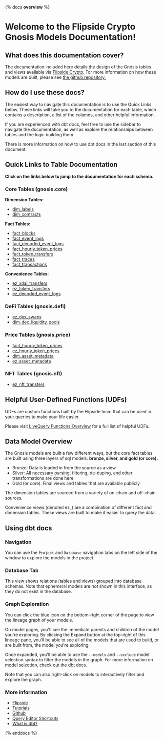 {% docs __overview__ %}

# Welcome to the Flipside Crypto Gnosis Models Documentation!

## **What does this documentation cover?**
The documentation included here details the design of the Gnosis tables and views available via [Flipside Crypto.](https://flipsidecrypto.xyz/) For more information on how these models are built, please see [the github repository.](https://github.com/FlipsideCrypto/gnosis-models)

## **How do I use these docs?**
The easiest way to navigate this documentation is to use the Quick Links below. These links will take you to the documentation for each table, which contains a description, a list of the columns, and other helpful information.

If you are experienced with dbt docs, feel free to use the sidebar to navigate the documentation, as well as explore the relationships between tables and the logic building them.

There is more information on how to use dbt docs in the last section of this document.

## **Quick Links to Table Documentation**

**Click on the links below to jump to the documentation for each schema.**

### Core Tables (gnosis.core)

**Dimension Tables:**
- [dim_labels](https://flipsidecrypto.github.io/gnosis-models/#!/model/model.gnosis_models.core__dim_labels)
- [dim_contracts](https://flipsidecrypto.github.io/gnosis-models/#!/model/model.gnosis_models.core__dim_contracts)

**Fact Tables:**
- [fact_blocks](https://flipsidecrypto.github.io/gnosis-models/#!/model/model.gnosis_models.core__fact_blocks)
- [fact_event_logs](https://flipsidecrypto.github.io/gnosis-models/#!/model/model.gnosis_models.core__fact_event_logs)
- [fact_decoded_event_logs](https://flipsidecrypto.github.io/gnosis-models/#!/model/model.gnosis_models.core__fact_decoded_event_logs)
- [fact_hourly_token_prices](https://flipsidecrypto.github.io/gnosis-models/#!/model/model.gnosis_models.core__fact_hourly_token_prices)
- [fact_token_transfers](https://flipsidecrypto.github.io/gnosis-models/#!/model/model.gnosis_models.core__fact_token_transfers)
- [fact_traces](https://flipsidecrypto.github.io/gnosis-models/#!/model/model.gnosis_models.core__fact_traces)
- [fact_transactions](https://flipsidecrypto.github.io/gnosis-models/#!/model/model.gnosis_models.core__fact_transactions)

**Convenience Tables:**
- [ez_xdai_transfers](https://flipsidecrypto.github.io/gnosis-models/#!/model/model.gnosis_models.core__ez_xdai_transfers)
- [ez_token_transfers](https://flipsidecrypto.github.io/gnosis-models/#!/model/model.gnosis_models.core__ez_token_transfers)
- [ez_decoded_event_logs](https://flipsidecrypto.github.io/gnosis-models/#!/model/model.gnosis_models.core__ez_decoded_event_logs)

### DeFi Tables (gnosis.defi) ###
- [ez_dex_swaps](https://flipsidecrypto.github.io/gnosis-models/#!/model/model.gnosis_models.defi__ez_dex_swaps)
- [dim_dex_liquidity_pools](https://flipsidecrypto.github.io/gnosis-models/#!/model/model.gnosis_models.defi__dim_dex_liquidity_pools)

### Price Tables (gnosis.price)
- [fact_hourly_token_prices](https://flipsidecrypto.github.io/gnosis-models/#!/model/model.gnosis_models.price__fact_hourly_token_prices)
- [ez_hourly_token_prices](https://flipsidecrypto.github.io/gnosis-models/#!/model/model.gnosis_models.price__ez_hourly_token_prices)
- [dim_asset_metadata](https://flipsidecrypto.github.io/gnosis-models/#!/model/model.gnosis_models.price__dim_asset_metadata)
- [ez_asset_metadata](https://flipsidecrypto.github.io/gnosis-models/#!/model/model.gnosis_models.price__ez_asset_metadata)

### NFT Tables (gnosis.nft) ###
- [ez_nft_transfers](https://flipsidecrypto.github.io/gnosis-models/#!/model/model.gnosis_models.nft__ez_nft_transfers)

## **Helpful User-Defined Functions (UDFs)**

UDFs are custom functions built by the Flipside team that can be used in your queries to make your life easier. 

Please visit [LiveQuery Functions Overview](https://flipsidecrypto.github.io/livequery-models/#!/overview) for a full list of helpful UDFs.

## **Data Model Overview**

The Gnosis models are built a few different ways, but the core fact tables are built using three layers of sql models: **bronze, silver, and gold (or core).**

- Bronze: Data is loaded in from the source as a view
- Silver: All necessary parsing, filtering, de-duping, and other transformations are done here
- Gold (or core): Final views and tables that are available publicly

The dimension tables are sourced from a variety of on-chain and off-chain sources.

Convenience views (denoted ez_) are a combination of different fact and dimension tables. These views are built to make it easier to query the data.

## **Using dbt docs**
### Navigation

You can use the ```Project``` and ```Database``` navigation tabs on the left side of the window to explore the models in the project.

### Database Tab

This view shows relations (tables and views) grouped into database schemas. Note that ephemeral models are *not* shown in this interface, as they do not exist in the database.

### Graph Exploration

You can click the blue icon on the bottom-right corner of the page to view the lineage graph of your models.

On model pages, you'll see the immediate parents and children of the model you're exploring. By clicking the Expand button at the top-right of this lineage pane, you'll be able to see all of the models that are used to build, or are built from, the model you're exploring.

Once expanded, you'll be able to use the ```--models``` and ```--exclude``` model selection syntax to filter the models in the graph. For more information on model selection, check out the [dbt docs](https://docs.getdbt.com/docs/model-selection-syntax).

Note that you can also right-click on models to interactively filter and explore the graph.


### **More information**
- [Flipside](https://flipsidecrypto.xyz)
- [Tutorials](https://docs.flipsidecrypto.com/our-data/tutorials)
- [Github](https://github.com/FlipsideCrypto/gnosis-models)
- [Query Editor Shortcuts](https://docs.flipsidecrypto.com/velocity/query-editor-shortcuts)
- [What is dbt?](https://docs.getdbt.com/docs/introduction)

{% enddocs %}

